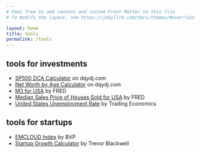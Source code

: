 ```yaml
---
# Feel free to add content and custom Front Matter to this file.
# To modify the layout, see https://jekyllrb.com/docs/themes/#overriding-theme-defaults

layout: home
title: tools
permalink: /tools
---
```


## tools for investments

- [SP500 DCA Calculator](https://dqydj.com/scripts/spcalc/sp_500_reinvester.html) on dqydj.com
- [Net Worth by Age Calculator](https://dqydj.com/net-worth-by-age-calculator-united-states/) on dqydj.com
- [M3 for USA](https://fred.stlouisfed.org/series/MABMM301USM189S) by FRED
- [Median Sales Price of Houses Sold for USA](https://fred.stlouisfed.org/series/MSPUS) by FRED
- [United States Unemployment Rate](https://tradingeconomics.com/united-states/unemployment-rate) by Trading Economics

## tools for startups

- [EMCLOUD Index](https://cloudindex.bvp.com/explore-index) by BVP
- [Startup Growth Calculator](http://growth.tlb.org) by Trevor Blackwell
